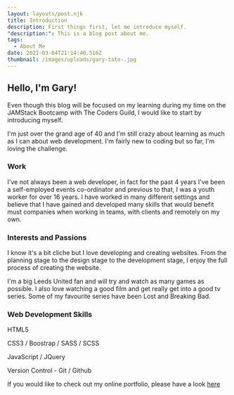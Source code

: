 ```yaml
---
layout: layouts/post.njk
title: Introduction
description: First things first, let me introduce myself.
"description:": This is a blog post about me.
tags:
  - About Me
date: 2021-03-04T21:14:40.516Z
thumbnail: /images/uploads/gary-tate-.jpg
---
```

## **Hello, I'm Gary!**

<!--StartFragment-->

Even though this blog will be focused on my learning during my time on the JAMStack Bootcamp with The Coders Guild, I would like to start by introducing myself.

I'm just over the grand age of 40 and I'm still crazy about learning as much as I can about web development. I'm fairly new to coding but so far, I'm loving the challenge.

### Work

I've not always been a web developer, in fact for the past 4 years I've been a self-employed events co-ordinator and previous to that, I was a youth worker for over 16 years. I have worked in many different settings and believe that I have gained and developed many skills that would benefit must companies when working in teams, with clients and remotely on my own.

### Interests and Passions

I know it's a bit cliche but I love developing and creating websites. From the planning stage to the design stage to the development stage, I enjoy the full process of creating the website.

I'm a big Leeds United fan and will try and watch as many games as possible. I also love watching a good film and get really get into a good tv series. Some of my favourite series have been Lost and Breaking Bad.

### Web Development Skills

HTML5

CSS3 / Boostrap / SASS / SCSS

JavaScript / JQuery

Version Control - Git / Github

If you would like to check out my online portfolio, please have a look [here](www.gt-web-dev.site)

<!--EndFragment-->